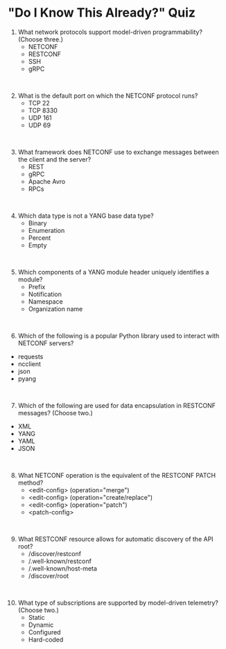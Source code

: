 # "Do I Know This Already?" Quiz

1.  What network protocols support model-driven programmability?  (Choose three.)
    -   NETCONF
    -   RESTCONF
    -   SSH
    -   gRPC

&nbsp;

2.  What is the default port on which the NETCONF protocol runs?
    -   TCP 22
    -   TCP 8330
    -   UDP 161
    -   UDP 69

&nbsp;

3.  What framework does NETCONF use to exchange messages between the client and the server?
    -   REST
    -   gRPC
    -   Apache Avro
    -   RPCs

&nbsp;

4.  Which data type is not a YANG base data type?
    -   Binary
    -   Enumeration
    -   Percent
    -   Empty

&nbsp;

5.  Which components of a YANG module header uniquely identifies a module?
    -   Prefix
    -   Notification
    -   Namespace
    -   Organization name

&nbsp;

6.  Which of the following is a popular Python library used to interact with NETCONF servers?
-   requests
-   ncclient
-   json
-   pyang

&nbsp;

7.  Which of the following are used for data encapsulation in RESTCONF messages?  (Choose two.)
-   XML
-   YANG
-   YAML
-   JSON

&nbsp;

8.  What NETCONF operation is the equivalent of the RESTCONF PATCH method?
    -   \<edit-config> (operation="merge")
    -   \<edit-config> (operation="create/replace")
    -   \<edit-config> (operation="patch")
    -   \<patch-config>

&nbsp;

9.  What RESTCONF resource allows for automatic discovery of the API root?
    -   /discover/restconf
    -   /.well-known/restconf
    -   /.well-known/host-meta
    -   /discover/root

&nbsp;

10. What type of subscriptions are supported by model-driven telemetry?  (Choose two.)
    -   Static
    -   Dynamic
    -   Configured
    -   Hard-coded

